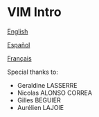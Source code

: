 # VIM Intro

[English](en/index.md)

[Español](es/index.md)

[Français](fr/index.md)

Special thanks to:
- Geraldine LASSERRE
- Nicolas ALONSO CORREA
- Gilles BEGUIER
- Aurélien LAJOIE
